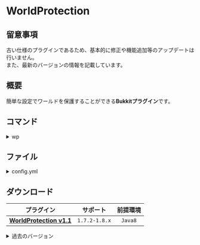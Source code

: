 WorldProtection
==========

## 留意事項
古い仕様のプラグインであるため、基本的に修正や機能追加等のアップデートは行いません。  
また、最新のバージョンの情報を記載しています。

概要
-----------
簡単な設定でワールドを保護することができる**Bukkitプラグイン**です。  

コマンド
-----------
<details>
<summary>wp</summary>

| 名称 | 短縮 |
|:---|:---|
| wp |  |

| 引数 | 権限 | 初期 | 説明 |
|:---|:---|:---|:---|
| reload | wp.reload | OP | ファイルの再読み込みを行います。 |
</details>

ファイル
-----------
<details>
<summary>config.yml</summary>

```yaml
#WorldProtection Config v1.1
#BukkitVersion 1.7.2～1.8.x

#TNTの爆発を無効化
# trueで有効 falseで無効
TNTExplosionCancel: false

#TNTの地形破壊を無効化
# trueで有効 falseで無効
TNTExplosionGuard: false

#ブロック設置をできなくするGameModeを設定できます。
# trueで有効 falseで無効
BlockSetCreative: false
BlockSetSurvival: true
BlockSetAdventure: true

#ブロック破壊をできなくするGameModeを設定できます。
# trueで有効 falseで無効
BlockBreakCreative: false
BlockBreakSurvival: true
BlockBreakAdventure: true

#絵画と額縁を破壊できなくするGameModeを設定できます。
# trueで有効 falseで無効
PaintingCreative: false
PaintingSurvival: true
PaintingAdventure: true

#額縁のアイテムを外せなくするGameModeを設定できます。
# trueで有効 falseで無効
PictureFrameItemCreative: false
PictureFrameItemSurvival: true
PictureFrameItemAdventure: true

#額縁のアイテムのアイテムを操作できなくするGameModeを設定できます。
# trueで有効 falseで無効
ItemFrameClickCreative: false
ItemFrameClickSurvival: true
ItemFrameClickAdventure: true
```
</details>

ダウンロード
-----------
| プラグイン | サポート | 前提環境 |
|:---:|:---:|:---:|
| [**WorldProtection v1.1**](https://github.com/yuttyann/FileArchive/raw/main/WorldProtection/jar/1.1/WorldProtection%20v1.1.jar) | `1.7.2-1.8.x` | `Java8` |

<details>
<summary>過去のバージョン</summary>

| プラグイン | サポート | 前提環境 |
|:---:|:---:|:---:|
| ~~WorldProtection v1.0~~ | `1.7.2-1.8.x` | `Java8` |
</details>